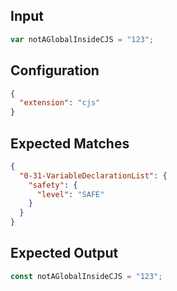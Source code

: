 
## Input
```javascript input
var notAGlobalInsideCJS = "123";
```

## Configuration
```json configuration
{
  "extension": "cjs"
}
```

## Expected Matches
```json expected matches
{
  "0-31-VariableDeclarationList": {
    "safety": {
      "level": "SAFE"
    }
  }
}
```

## Expected Output
```javascript expected output
const notAGlobalInsideCJS = "123";
```
